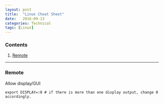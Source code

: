 ```yaml
---
layout: post
title:  "Linux Cheat Sheet"
date:   2016-09-13
categories: Technical
tags: [Linux]
---
```


### Contents
1. [Remote](#Remote)

___

<a name = "Remote"></a>
### Remote
Allow display/GUI

	export DISPLAY=:0 # if there is more than one display output, change 0 accordingly.